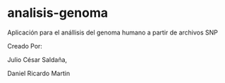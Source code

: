 # analisis-genoma

Aplicación para el anállisis del genoma humano a partir de archivos SNP 


Creado Por:

Julio César Saldaña,
 
Daniel Ricardo Martin
